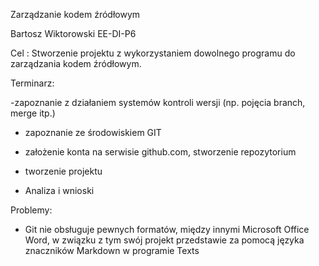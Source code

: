 Zarządzanie kodem źródłowym



Bartosz Wiktorowski EE-DI-P6



Cel : Stworzenie projektu z wykorzystaniem dowolnego programu do zarządzania
kodem źródłowym.



Terminarz:

-zapoznanie z działaniem systemów kontroli wersji (np. pojęcia branch, merge
itp.)

- zapoznanie ze środowiskiem GIT

- założenie konta na serwisie github.com, stworzenie repozytorium

- tworzenie projektu

- Analiza i wnioski



Problemy:

- Git nie obsługuje pewnych formatów, między innymi Microsoft Office Word, w
związku z tym swój projekt przedstawie za pomocą języka znaczników Markdown  w
programie Texts
